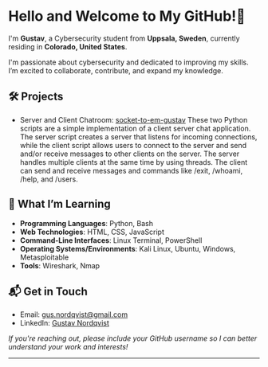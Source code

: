 # Hello and Welcome to My GitHub!👋

I'm **Gustav**, a Cybersecurity student from **Uppsala, Sweden**, currently residing in **Colorado, United States**. 

I'm passionate about cybersecurity and dedicated to improving my skills. I’m excited to collaborate, contribute, and expand my knowledge.

## 🛠️ Projects

- Server and Client Chatroom: [socket-to-em-gustav](https://github.com/WTCSC/socket-to-em-gustav.git)
These two Python scripts are a simple implementation of a client server chat application. The server script creates a server that listens for incoming connections, while the client script
allows users to connect to the server and send and/or receive messages to other clients on the server. The server handles multiple clients at the same time by using threads.
The client can send and receive messages and commands like /exit, /whoami, /help, and /users.


## 📖 What I’m Learning

- **Programming Languages**: Python, Bash
- **Web Technologies**: HTML, CSS, JavaScript
- **Command-Line Interfaces**: Linux Terminal, PowerShell
- **Operating Systems/Environments**: Kali Linux, Ubuntu, Windows, Metasploitable
- **Tools**: Wireshark, Nmap


## 📬 Get in Touch

- Email: [gus.nordqvist@gmail.com](mailto:gus.nordqvist@gmail.com)
- LinkedIn: [Gustav Nordqvist](https://www.linkedin.com/in/gustav-nordqvist-76b993358/)

*If you're reaching out, please include your GitHub username so I can better understand your work and interests!*

---
